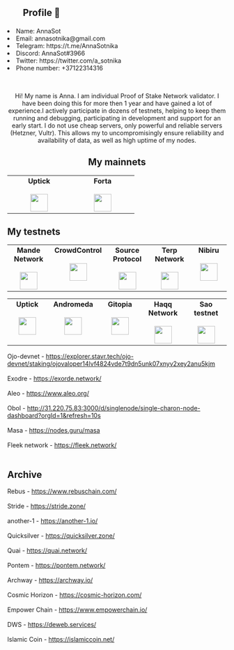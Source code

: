 <h2><ol>Profile 🐾 </ol></h2>

   <li> Name: AnnaSot </li>
   <li> Email: annasotnika@gmail.com</li>
   <li> Telegram: https://t.me/AnnaSotnika</li>
   <li> Discord: AnnaSot#3966</li>
   <li> Twitter: https://twitter.com/a_sotnika</li>
   <li> Phone number: +37122314316</li></br>
    
<h2> </h2>    
<div style="text-align: center;">Hi! My name is Anna. I am individual Proof of Stake Network validator. I have been doing this for more then 1 year and have gained a lot of experience.I actively participate in dozens of testnets, helping to keep them running and debugging, participating in development and support for an early start. I do not use cheap servers, only powerful and reliable servers (Hetzner, Vultr). This allows my to uncompromisingly ensure reliability and availability of data, as well as high uptime of my nodes.</div>

<h2 align="center"><strong>My mainnets</strong></h2>

<table width="350px" align="center">
	<tbody>
		<tr valign="top">
			<td width="130px" align="center">
				<span>
					<strong>Uptick</strong>
				</span>
				<br>
				<br>
				<a href="https://uptick.exploreme.pro/validator/uptickvaloper159kqv4gpdahdhzew7d8jmyjgzsuym8fvk6jvax" rel="nofollow">
					<img src="https://d1fdloi71mui9q.cloudfront.net/TeBN5NrTIydjyOr0ibcw_TLgi8K767KT4t84g" style="max-width: 100%;" height="40px">
				</a>
			</td>
			<td width="130px" align="center">
				<span>
					<strong>Forta</strong>
				</span>
				<br>
				<br>
				<a href="https://explorer.forta.network/scan-node/0xf3a0b198de23c8a57159a06278975a216a7f99ed?_gl=1*15izn8g*_ga*MTU1NTkwOTA2NS4xNjgwNjA0MTcz*_ga_3ERDDVRGQQ*MTY4MDYxODk3Ni4zLjEuMTY4MDYxOTcyMi4wLjAuMA.." rel="nofollow">
					<img src="https://forta.org/wp-content/themes/forta/img/forta_white.png" style="max-width: 100%;" height="40px">
				</a>
			</td>
		</tr>
	</tbody>
</table>

<h2>My testnets</h2>

<table width="350px" align="center">
	<tbody>
		<tr valign="top">
			<td width="130px" align="center">
				<span>
					<strong>Mande Network</strong>
				</span>
				<br>
				<br>
				<a href="https://explorer.stavr.tech/mande-chain/staking/mandevaloper1z3dh7dmj9lxvnyk6qauqek0za6d98rhzjpcyh6" rel="nofollow">
					<img src="https://miro.medium.com/v2/resize:fit:1100/format:webp/1*g659sYAyvjmYc4axXoUfxA.png" style="max-width: 100%;" height="40px">
				</a>
			</td>
			<td width="130px" align="center">
				<span>
					<strong>CrowdControl</strong>
				</span>
				<br>
				<br>
				<a href="https://crowdcontrol.exploreme.pro/validator/ccvaloper1mwqyt2f7u69wcv7gxspv9m4jlq29gdad2lfv4n" rel="nofollow">
					<img src="https://crowdcontrol.network/img/logo.8f55bba1.svg" style="max-width: 100%;" height="40px">
				</a>
			</td>
			<td width="130px" align="center">
				<span>
					<strong>Source Protocol</strong>
				</span>
				<br>
				<br>
				<a href="https://explorer.stavr.tech/source/staking/sourcevaloper18ctkfyehccfcxhh4kd9ndamwyservljrgq09t0" rel="nofollow">
					<img src="https://static.wixstatic.com/media/80368b_6d278c8c8ffa4c07b91419c4532c608a~mv2.png/v1/fill/w_70,h_91,al_c,q_85,usm_0.66_1.00_0.01,enc_auto/source%20icon.png" style="max-width: 100%;" height="40px">
				</a>
			</td>
			<td width="130px" align="center">
				<span>
					<strong>Terp Network</strong>
				</span>
				<br>
				<br>
				<a href="https://explorer.stavr.tech/terp-network/staking/terpvaloper14ryv4ed4dqak8hzumllxhn278vf2j7a4ryteke" rel="nofollow">
					<img src="https://avatars.githubusercontent.com/u/112838174?s=200&v=4" style="max-width: 100%;" height="40px">
				</a>
			</td>
			<td width="130px" align="center">
				<span>
					<strong>Nibiru</strong>
				</span>
				<br>
				<br>
				<a href="https://explorer.stavr.tech/nibiru/staking/nibivaloper1r2ez47cdhjw50k7aklkckyae2l0taq0rqfky6v" rel="nofollow">
					<img src="https://pbs.twimg.com/profile_images/1634369667430055941/Z5SnS2YP_400x400.jpg" style="max-width: 100%;" height="40px">
				</a>
			</td>
		</tr>
	</tbody>
</table>
<table width="350px" align="center">
	<tbody>
		<tr valign="top">
			<td width="130px" align="center">
				<span>
					<strong>Uptick</strong>
				</span>
				<br>
				<br>
				<a href="https://uptick-testnet.exploreme.pro/validator/uptickvaloper159kqv4gpdahdhzew7d8jmyjgzsuym8fvk6jvax" rel="nofollow">
					<img src="https://d1fdloi71mui9q.cloudfront.net/TeBN5NrTIydjyOr0ibcw_TLgi8K767KT4t84g" style="max-width: 100%;" height="40px">
				</a>
			</td>
			<td width="130px" align="center">
				<span>
					<strong>Andromeda</strong>
				</span>
				<br>
				<br>
				<a href="https://andromeda.exploreme.pro/validator/andrvaloper1nlq6e5fvzrjwfka94q85pfxq2m59smfqlqs825" rel="nofollow">
					<img src="https://uploads-ssl.webflow.com/629a5c78c1d8bfb53958fb1b/62b5c2797c7da82079e39f12_BlackLogo_Horizontal%201%402x.png" style="max-width: 100%;" height="40px">
				</a>
			</td>
			<td width="130px" align="center">
				<span>
					<strong>Gitopia</strong>
				</span>
				<br>
				<br>
				<a href="https://gitopia.exploreme.pro/validator/gitopiavaloper1xx92rnqza0jjkff9d7gqt45j8sulvdsww294lt" rel="nofollow">
					<img src="https://pbs.twimg.com/profile_images/1440291565302284304/0r9YJOJW_400x400.png" style="max-width: 100%;" height="40px">
				</a>
			</td>
			<td width="130px" align="center">
				<span>
					<strong>Haqq Network</strong>
				</span>
				<br>
				<br>
				<a href="https://haqq.exploreme.pro/validator/haqqvaloper17vasf342kcl7ez45ctkdlk6xfktdqfcykckt88" rel="nofollow">
					<img src="https://miro.medium.com/v2/resize:fit:180/1*N2xHe5UfUyFTdqKpKcjjeQ.png" style="max-width: 100%;" height="40px">
				</a>
			</td>
			<td width="130px" align="center">
				<span>
					<strong>Sao testnet</strong>
				</span>
				<br>
				<br>
				<a href="https://explorer.stavr.tech/sao-testnet/staking/saovaloper1w2zdjzgn09xgwyzjnu5942j35hqekpqcggcxmj" rel="nofollow">
					<img src="https://pbs.twimg.com/profile_images/1610191616375128066/kV74EMrg_400x400.jpg" style="max-width: 100%;" height="40px">
				</a>
			</td>
		</tr>
	</tbody>
</table>

Ojo-devnet - <a>https://explorer.stavr.tech/ojo-devnet/staking/ojovaloper14lvf4824vde7t9dn5unk07xnyv2xey2anu5kjm</a></br></br>
Exodre - <a>https://exorde.network/</a></br></br>
Aleo - <a>https://www.aleo.org/</a></br></br>
Obol - <a>http://31.220.75.83:3000/d/singlenode/single-charon-node-dashboard?orgId=1&refresh=10s</a></br></br>
Masa - <a>https://nodes.guru/masa</a></br></br>
Fleek network - <a>https://fleek.network/</a></br></br>

<h2>Archive</h2>

Rebus - <a>https://www.rebuschain.com/</a></br></br>
Stride - <a>https://stride.zone/</a></br></br>
another-1 - <a>https://another-1.io/</a></br></br>
Quicksilver - <a>https://quicksilver.zone/</a></br></br>
Quai - <a>https://quai.network/</a></br></br>
Pontem - <a>https://pontem.network/</a></br></br>
Archway - <a>https://archway.io/</a></br></br>
Cosmic Horizon - <a>https://cosmic-horizon.com/</a></br></br>
Empower Chain - <a>https://www.empowerchain.io/</a></br></br>
DWS - <a>https://deweb.services/</a></br></br>
Islamic Coin - <a>https://islamiccoin.net/</a></br></br>
